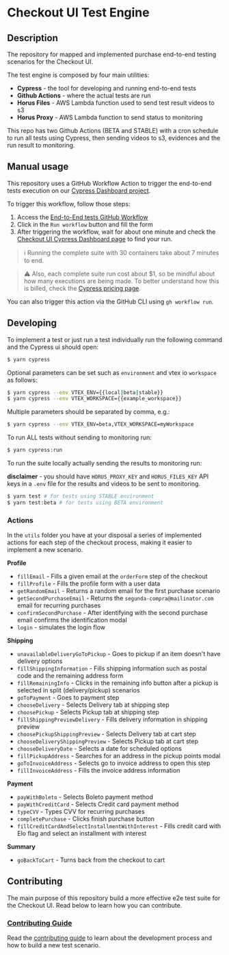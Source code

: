# Checkout UI Test Engine

## Description

The repository for mapped and implemented purchase end-to-end testing scenarios for the Checkout UI.

The test engine is composed by four main utilities:

- **Cypress** - the tool for developing and running end-to-end tests
- **Github Actions** - where the actual tests are run
- **Horus Files** - AWS Lambda function used to send test result videos to s3
- **Horus Proxy** - AWS Lambda function to send status to monitoring

This repo has two Github Actions (BETA and STABLE) with a cron schedule to run all tests using Cypress, then sending videos to s3, evidences and the run result to monitoring.

## Manual usage

This repository uses a GitHub Workflow Action to trigger the end-to-end tests execution on our [Cypress Dashboard project](https://dashboard.cypress.io/projects/kobqo4/).

To trigger this workflow, follow those steps:

1. Access the [End-to-End tests GitHub Workflow](https://github.com/vtex/checkout-ui-tests/actions/workflows/main.yml)
2. Click in the `Run workflow` button and fill the form
3. After triggering the workflow, wait for about one minute and check the [Checkout UI Cypress Dashboard page](https://dashboard.cypress.io/projects/kobqo4/) to find your run.

> ℹ️ Running the complete suite with 30 containers take about 7 minutes to end.

> ⚠️ Also, each complete suite run cost about \$1, so be mindful about how many executions are being made. To better understand how this is billed, check the [Cypress pricing page](https://www.cypress.io/pricing/).

You can also trigger this action via the GitHub CLI using `gh workflow run`.

## Developing

To implement a test or just run a test individually run the following command and the Cypress ui should open:

```sh
$ yarn cypress
```

Optional parameters can be set such as `environment` and vtex io `workspace` as follows:

```sh
$ yarn cypress --env VTEX_ENV={{local|beta|stable}}
$ yarn cypress --env VTEX_WORKSPACE={{example_workspace}}
```

Multiple parameters should be separated by comma, e.g.:

```sh
$ yarn cypress --env VTEX_ENV=beta,VTEX_WORKSPACE=myWorkspace
```

To run ALL tests without sending to monitoring run:

```sh
$ yarn cypress:run
```

To run the suite locally actually sending the results to monitoring run:

**disclaimer** - you should have `HORUS_PROXY_KEY` and `HORUS_FILES_KEY` API keys in a `.env` file for the results and videos to be sent to monitoring.

```sh
$ yarn test # for tests using STABLE environment
$ yarn test:beta # for tests using BETA environment
```

### Actions

In the `utils` folder you have at your disposal a series of implemented actions for each step of the checkout process, making it easier to implement a new scenario.

**Profile**

- `fillEmail` - Fills a given email at the `orderForm` step of the checkout
- `fillProfile` - Fills the profile form with a user data
- `getRandomEmail` - Returns a random email for the first purchase scenario
- `getSecondPurchaseEmail` - Returns the `segunda-compra@mailinator.com` email for recurring purchases
- `confirmSecondPurchase` - After identifying with the second purchase email confirms the identification modal
- `login` - simulates the login flow

**Shipping**

- `unavailableDeliveryGoToPickup` - Goes to pickup if an item doesn't have delivery options
- `fillShippingInformation` - Fills shipping information such as postal code and the remaining address form
- `fillRemainingInfo` - Clicks in the remaining info button after a pickup is selected in split (delivery/pickup) scenarios
- `goToPayment` - Goes to payment step
- `chooseDelivery` - Selects Delivery tab at shipping step
- `choosePickup` - Selects Pickup tab at shipping step
- `fillShippingPreviewDelivery` - Fills delivery information in shipping preview
- `choosePickupShippingPreview` - Selects Delivery tab at cart step
- `chooseDeliveryShippingPreview` - Selects Pickup tab at cart step
- `chooseDeliveryDate` - Selects a date for scheduled options
- `fillPickupAddress` - Searches for an address in the pickup points modal
- `goToInvoiceAddress` - Selects go to invoice address to open this step
- `fillInvoiceAddress` - Fills the invoice address information

**Payment**

- `payWithBoleto` - Selects Boleto payment method
- `payWithCreditCard` - Selects Credit card payment method
- `typeCVV` - Types CVV for recurring purchases
- `completePurchase` - Clicks finish purchase button
- `fillCreditCardAndSelectInstallmentWithInterest` - Fills credit card with Elo flag and select an installment with interest

**Summary**

- `goBackToCart` - Turns back from the checkout to cart

## Contributing

The main purpose of this repository build a more effective e2e test suite for the Checkout UI. Read below to learn how you can contribute.

### [Contributing Guide](https://github.com/vtex/checkout-ui-tests/blob/master/CONTRIBUTING.md)

Read the [contributing guide](https://github.com/vtex/checkout-ui-tests/blob/master/CONTRIBUTING.md) to learn about the development process and how to build a new test scenario.
